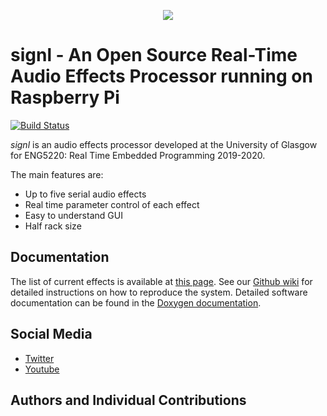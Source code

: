 <p align="center">
  <img src="https://raw.githubusercontent.com/afms135/signl/master/Media/logo_transparent.png">
</p>

# signl - An Open Source Real-Time Audio Effects Processor running on Raspberry Pi

[![Build Status](https://travis-ci.org/afms135/signl.svg?branch=master)](https://travis-ci.org/afms135/signl)

*signl* is an audio effects processor developed at the University of Glasgow for ENG5220: Real Time Embedded Programming 2019-2020.

The main features are:

* Up to five serial audio effects
* Real time parameter control of each effect
* Easy to understand GUI
* Half rack size

## Documentation

The list of current effects is available at [this page](https://github.com/afms135/signl/wiki/List-of-Current-Effects). See our [Github wiki]() for detailed instructions on how to reproduce the system. Detailed software documentation can be found in the [Doxygen documentation]().

## Social Media

- [Twitter](https://twitter.com/signlHW)
- [Youtube](https://www.youtube.com/channel/UChTp4nFLsnpuzNy29fdVIeA)

## Authors and Individual Contributions
